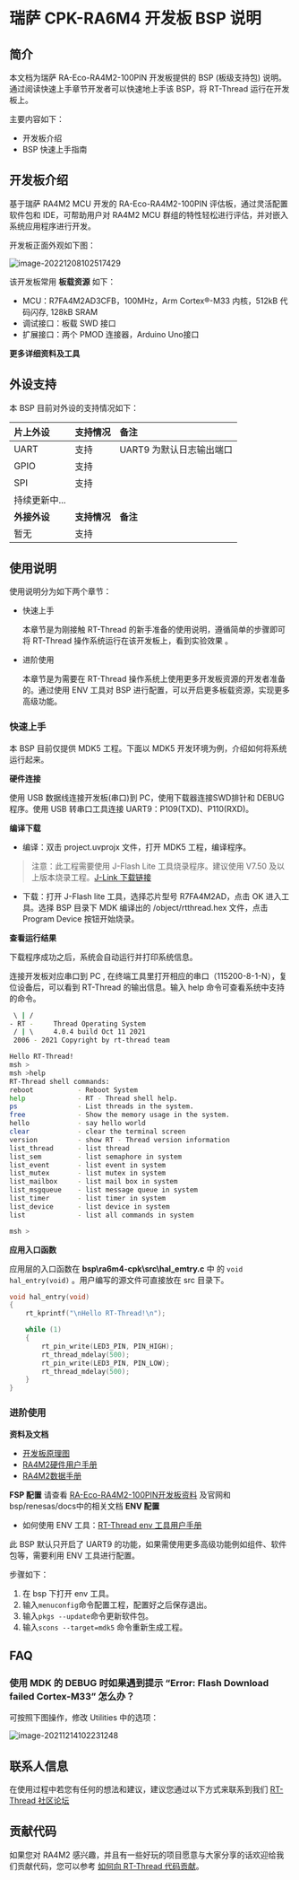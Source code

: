 # 瑞萨 CPK-RA6M4 开发板 BSP 说明

## 简介

本文档为瑞萨 RA-Eco-RA4M2-100PIN 开发板提供的 BSP (板级支持包) 说明。通过阅读快速上手章节开发者可以快速地上手该 BSP，将 RT-Thread 运行在开发板上。

主要内容如下：

- 开发板介绍
- BSP 快速上手指南

## 开发板介绍

基于瑞萨 RA4M2 MCU 开发的 RA-Eco-RA4M2-100PIN 评估板，通过灵活配置软件包和 IDE，可帮助用户对 RA4M2 MCU 群组的特性轻松进行评估，并对嵌入系统应用程序进行开发。

开发板正面外观如下图：

![image-20221208102517429](docs/pictures/eco-ra4m2.jpg)

该开发板常用 **板载资源** 如下：

- MCU：R7FA4M2AD3CFB，100MHz，Arm Cortex®-M33 内核，512kB 代码闪存, 128kB SRAM
- 调试接口：板载 SWD 接口
- 扩展接口：两个 PMOD 连接器，Arduino Uno接口

**更多详细资料及工具**

## 外设支持

本 BSP 目前对外设的支持情况如下：

| **片上外设** | **支持情况** | **备注** |
| :----------------- | :----------------- | :------------- |
| UART               | 支持               | UART9 为默认日志输出端口 |
| GPIO               | 支持               |                |
| SPI                | 支持               |                |
| 持续更新中...      |                    |                |
| **外接外设** | **支持情况** | **备注** |
| 暂无     | 支持        |    |


## 使用说明

使用说明分为如下两个章节：

- 快速上手

  本章节是为刚接触 RT-Thread 的新手准备的使用说明，遵循简单的步骤即可将 RT-Thread 操作系统运行在该开发板上，看到实验效果 。
- 进阶使用

  本章节是为需要在 RT-Thread 操作系统上使用更多开发板资源的开发者准备的。通过使用 ENV 工具对 BSP 进行配置，可以开启更多板载资源，实现更多高级功能。

### 快速上手

本 BSP 目前仅提供 MDK5 工程。下面以 MDK5 开发环境为例，介绍如何将系统运行起来。

**硬件连接**

使用 USB 数据线连接开发板(串口)到 PC，使用下载器连接SWD排针和 DEBUG 程序。使用 USB 转串口工具连接 UART9：P109(TXD)、P110(RXD)。

**编译下载**

- 编译：双击 project.uvprojx 文件，打开 MDK5 工程，编译程序。

> 注意：此工程需要使用 J-Flash Lite 工具烧录程序。建议使用 V7.50 及以上版本烧录工程。[J-Link 下载链接](https://www.segger.com/downloads/jlink/)

- 下载：打开 J-Flash lite 工具，选择芯片型号 R7FA4M2AD，点击 OK 进入工具。选择 BSP 目录下 MDK 编译出的 /object/rtthread.hex 文件，点击 Program Device 按钮开始烧录。

**查看运行结果**

下载程序成功之后，系统会自动运行并打印系统信息。

连接开发板对应串口到 PC , 在终端工具里打开相应的串口（115200-8-1-N），复位设备后，可以看到 RT-Thread 的输出信息。输入 help 命令可查看系统中支持的命令。

```bash
 \ | /
- RT -     Thread Operating System
 / | \     4.0.4 build Oct 11 2021
 2006 - 2021 Copyright by rt-thread team

Hello RT-Thread!
msh >
msh >help
RT-Thread shell commands:
reboot           - Reboot System
help             - RT - Thread shell help.
ps               - List threads in the system.
free             - Show the memory usage in the system.
hello            - say hello world
clear            - clear the terminal screen
version          - show RT - Thread version information
list_thread      - list thread
list_sem         - list semaphore in system
list_event       - list event in system
list_mutex       - list mutex in system
list_mailbox     - list mail box in system
list_msgqueue    - list message queue in system
list_timer       - list timer in system
list_device      - list device in system
list             - list all commands in system

msh > 
```

**应用入口函数**

应用层的入口函数在 **bsp\ra6m4-cpk\src\hal_emtry.c** 中 的 `void hal_entry(void)` 。用户编写的源文件可直接放在 src 目录下。

```c
void hal_entry(void)
{
    rt_kprintf("\nHello RT-Thread!\n");

    while (1)
    {
        rt_pin_write(LED3_PIN, PIN_HIGH);
        rt_thread_mdelay(500);
        rt_pin_write(LED3_PIN, PIN_LOW);
        rt_thread_mdelay(500);
    }
}
```

### 进阶使用

**资料及文档**

- [开发板原理图](https://bbs.elecfans.com/jishu_2313024_1_1.html)
- [RA4M2硬件用户手册](https://bbs.elecfans.com/forum.php?mod=attachment&aid=MTIwMDQxN3wxYWU5YWFiMnwxNjcwNDY2MTg2fDU5NTQxMXwyMzEyNjc4)
- [RA4M2数据手册](https://bbs.elecfans.com/forum.php?mod=attachment&aid=MTIwMDQxNnxjOTJiOTgyOHwxNjcwNDY2MTg2fDU5NTQxMXwyMzEyNjc4)

**FSP 配置**
请查看 [RA-Eco-RA4M2-100PIN开发板资料](https://bbs.elecfans.com/jishu_2312678_1_1.html) 及官网和bsp/renesas/docs中的相关文档
**ENV 配置**

- 如何使用 ENV 工具：[RT-Thread env 工具用户手册](https://www.rt-thread.org/document/site/#/development-tools/env/env)

此 BSP 默认只开启了 UART9 的功能，如果需使用更多高级功能例如组件、软件包等，需要利用 ENV 工具进行配置。

步骤如下：
1. 在 bsp 下打开 env 工具。
2. 输入`menuconfig`命令配置工程，配置好之后保存退出。
3. 输入`pkgs --update`命令更新软件包。
4. 输入`scons --target=mdk5` 命令重新生成工程。


## FAQ

### 使用 MDK 的 DEBUG 时如果遇到提示  “Error: Flash Download failed Cortex-M33” 怎么办？

可按照下图操作，修改 Utilities 中的选项：

![image-20211214102231248](docs/pictures/readme_faq1.png)

## 联系人信息

在使用过程中若您有任何的想法和建议，建议您通过以下方式来联系到我们  [RT-Thread 社区论坛](https://club.rt-thread.org/)

## 贡献代码

如果您对 RA4M2 感兴趣，并且有一些好玩的项目愿意与大家分享的话欢迎给我们贡献代码，您可以参考 [如何向 RT-Thread 代码贡献](https://www.rt-thread.org/document/site/#/rt-thread-version/rt-thread-standard/development-guide/github/github)。

